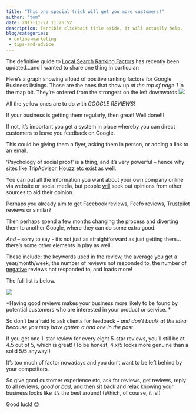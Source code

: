 ```yaml
---
title: "This one special trick will get you more customers!"
author: "tom"
date: 2017-11-27 11:26:52
description: Terrible clickbait title aside, it will actually help.
blog/categories: 
 - online-marketing
 - tips-and-advice
---
```


The definitive guide to [Local Search Ranking Factors](http://www.localseoguide.com/guides/local-seo-ranking-factors/) has recently been updated...and I wanted to share one thing in particular:

Here’s a graph showing a load of positive ranking factors for Google Business listings. Those are the ones that show up *at the top of page 1* in the map bit. They’re ordered from the strongest on the left downwards.[![](images/blog/Local-Ranking-Factors-Graph-2017.png)](http://www.localseoguide.com/guides/local-seo-ranking-factors/)

All the yellow ones are to do with *GOOGLE REVIEWS*!

If your business is getting them regularly, then great! Well done!!!

If not, it’s important you get a system in place whereby you can direct customers to leave you feedback on Google.

This could be giving them a flyer, asking them in person, or adding a link to an email.

‘Psychology of social proof’ is a thing, and it’s very powerful – hence why sites like TripAdvisor, Houzz etc exist as well.

You can put all the information you want about your own company online via website or social media, but people <u>will</u> seek out opinions from other sources to aid their opinion.

Perhaps you already aim to get Facebook reviews, Feefo reviews, Trustpilot reviews or similar?

Then perhaps spend a few months changing the process and diverting them to another Google, where they can do some extra good.

*And* – sorry to say - it’s not just as straightforward as just getting them…there’s some other elements in play as well.

These include: the keywords used in the review, the average you get a year/month/week, the number of reviews not responded to, the number of <u>negative</u> reviews not responded to, and loads more!

The full list is below.

[![](images/blog/Local-Ranking-Factors-Graph-2017-v2.png.jpg)](http://www.localseoguide.com/guides/local-seo-ranking-factors/)

*Having good reviews makes your business more likely to be found by potential customers who are interested in your product or service. *

So don’t be afraid to ask clients for feedback – *and don’t baulk at the idea because you may have gotten a bad one in the past*.

If you get one 1-star review for every eight 5-star reviews, you’ll still be at 4.5 out of 5, which is great! (To be honest, 4.x/5 looks more genuine than a solid 5/5 anyway!)

It’s too much of factor nowadays and you don’t want to be left behind by your competitors.

So give good customer experience etc, ask for reviews, get reviews, reply to all reviews, *good or bad*, and then sit back and relax knowing your business looks like it’s the best around! (Which, of course, it is!)

Good luck! &#x1f60a;


